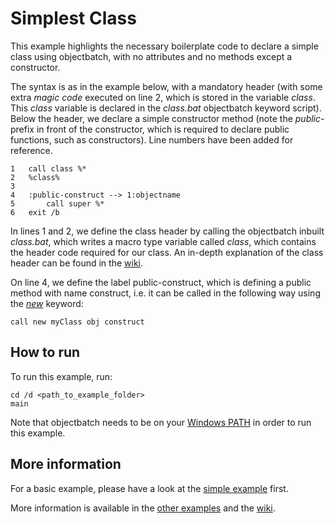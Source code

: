 # Simplest Class

This example highlights the necessary boilerplate code to declare a simple class using objectbatch, with no attributes and no methods except a constructor.

The syntax is as in the example below, with a mandatory header (with some extra *magic code* executed on line 2, which is stored in the variable *class*. This *class* variable is declared in the *class.bat* objectbatch keyword script).
Below the header, we declare a simple constructor method (note the *public-* prefix in front of the constructor, which is required to declare public functions, such as constructors). Line numbers have been added for reference.
```batch
1	call class %*
2	%class%
3
4	:public-construct --> 1:objectname
5		call super %*
6	exit /b
```

In lines 1 and 2, we define the class header by calling the objectbatch inbuilt *class.bat*, which writes a macro type variable called *class*, which contains the header code required for our class. An in-depth explanation of the class header can be found in the [wiki](https://github.com/rbaltrusch/objectbatch/wiki/Class-header).

On line 4, we define the label public-construct, which is defining a public method with name construct, i.e. it can be called in the following way using the [*new*](https://github.com/rbaltrusch/objectbatch/wiki#new) keyword:
```batch
call new myClass obj construct
```

## How to run

To run this example, run:

	cd /d <path_to_example_folder>
	main

Note that objectbatch needs to be on your [Windows PATH](https://stackoverflow.com/questions/9546324/adding-a-directory-to-the-path-environment-variable-in-windows) in order to run this example.

## More information

For a basic example, please have a look at the [simple example](https://github.com/rbaltrusch/objectbatch/tree/master/examples/simple_class) first.

More information is available in the [other examples](https://github.com/rbaltrusch/objectbatch/tree/master/examples) and the [wiki](https://github.com/rbaltrusch/objectbatch/wiki).
